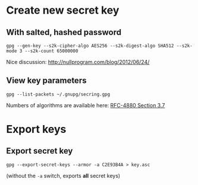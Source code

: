 Create new secret key
=====================

With salted, hashed password
----------------------------

    gpg --gen-key --s2k-cipher-algo AES256 --s2k-digest-algo SHA512 --s2k-mode 3 --s2k-count 65000000

Nice discussion: http://nullprogram.com/blog/2012/06/24/


View key parameters
-------------------

    gpg --list-packets ~/.gnupg/secring.gpg

Numbers of algorithms are available here: [RFC-4880 Section 3.7](http://tools.ietf.org/html/rfc4880#section-3.7)


Export keys
===========

Export secret key
-----------------

    gpg --export-secret-keys --armor -a C2E93B4A > key.asc

(without the `-a` switch, exports __all__ secret keys)

